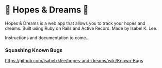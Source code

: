 # 🌈 Hopes & Dreams 🌟

Hopes & Dreams is a web app that allows you to track your hopes and dreams. Built using Ruby on Rails and Active Record. Made by Isabel K. Lee.

Instructions and documentation to come...

### Squashing Known Bugs
https://github.com/isabelxklee/hopes-and-dreams/wiki/Known-Bugs
